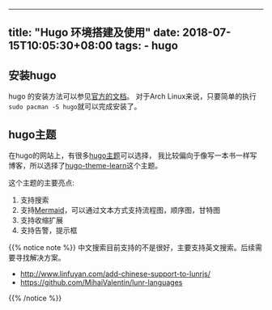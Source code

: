 
---
title: "Hugo 环境搭建及使用"
date: 2018-07-15T10:05:30+08:00
tags: 
    - hugo
---

## 安装hugo

hugo 的安装方法可以参见[官方的文档](https://gohugo.io/getting-started/installing/)。
对于Arch Linux来说，只要简单的执行`sudo pacman -S hugo`就可以完成安装了。

## hugo主题

在hugo的网站上，有很多[hugo主题](https://themes.gohugo.io/)可以选择，
我比较偏向于像写一本书一样写博客，所以选择了[hugo-theme-learn](https://github.com/matcornic/hugo-theme-learn)这个主题。

这个主题的主要亮点:

1. 支持搜索
1. 支持[Mermaid](https://mermaidjs.github.io/)，可以通过文本方式支持流程图，顺序图，甘特图
1. 支持收缩扩展
1. 支持告警，提示框


{{% notice note %}}
中文搜索目前支持的不是很好，主要支持英文搜索。后续需要寻找解决方案。

* http://www.linfuyan.com/add-chinese-support-to-lunrjs/
* https://github.com/MihaiValentin/lunr-languages

{{% /notice %}}

